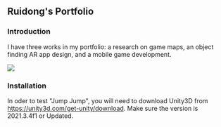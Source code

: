 ## Ruidong's Portfolio 

### Introduction

I have three works in my portfolio: a research on game maps, an object finding AR app design, and a mobile game development. 

<img src="images/demo.gif?raw=true"/>

### Installation
In oder to test "Jump Jump", you will need to download Unity3D from https://unity3d.com/get-unity/download.
Make sure the version is 2021.3.4f1 or Updated.


